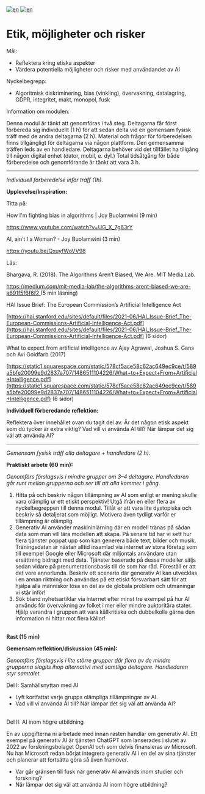 [![en](https://img.shields.io/badge/lang-sv-yellow.svg)](https://github.com/wasp-ed/moduler/blob/main/modul3.md)
[![en](https://img.shields.io/badge/lang-en-red.svg)](https://github.com/wasp-ed/moduler/blob/main/modul3.en.md)
# Etik, möjligheter och risker


Mål:

- Reflektera kring etiska aspekter
- Värdera potentiella möjligheter och risker med användandet av AI

Nyckelbegrepp:

-   Algoritmisk diskriminering, bias (vinkling), övervakning, datalagring, GDPR, integritet, makt, monopol, fusk

Information om modulen:

Denna modul är tänkt att genomföras i två steg. Deltagarna får först förbereda sig individuellt (1 h) för att sedan delta vid en gemensam fysisk träff med de andra deltagarna (2 h). Material och frågor för förberedelsen finns tillgängligt för deltagarna via någon plattform. Den gemensamma träffen leds av en handledare. Deltagarna behöver vid det tillfället ha tillgång till någon digital enhet (dator, mobil, e. dyl.) Total tidsåtgång för både förberedelse och genomförande är tänkt att vara 3 h.

---

_Individuell förberedelse inför träff (1h)._

**Upplevelse/Inspiration:**

Titta på:

How I'm fighting bias in algorithms \| Joy Buolamwini (9 min)

https://www.youtube.com/watch?v=UG_X_7g63rY

AI, ain’t I a Woman? - Joy Buolamwini (3 min)

https://youtu.be/QxuyfWoVV98

Läs:

Bhargava, R. (2018). The Algorithms Aren’t Biased, We Are. MIT Media Lab.

[https://medium.com/mit-media-lab/the-algorithms-arent-biased-we-are-a691f5f6f6f2 ](https://medium.com/mit-media-lab/the-algorithms-arent-biased-we-are-a691f5f6f6f2)(5 min läsning)

HAI Issue Brief: The European Commission’s Artificial Intelligence Act

[https://hai.stanford.edu/sites/default/files/2021-06/HAI_Issue-Brief_The-European-Commissions-Artificial-Intelligence-Act.pdf](https://hai.stanford.edu/sites/default/files/2021-06/HAI_Issue-Brief_The-European-Commissions-Artificial-Intelligence-Act.pdf) (6 sidor)

What to expect from artificial intelligence av Ajay Agrawal, Joshua S. Gans och Avi Goldfarb (2017)

[https://static1.squarespace.com/static/578cf5ace58c62ac649ec9ce/t/589a5bfe20099e9d2837a707/1486511104226/What+to+Expect+From+Artificial+Intelligence.pdf](https://static1.squarespace.com/static/578cf5ace58c62ac649ec9ce/t/589a5bfe20099e9d2837a707/1486511104226/What+to+Expect+From+Artificial+Intelligence.pdf) (6 sidor)

**Individuell förberedande reflektion:**

Reflektera över innehållet ovan du tagit del av. Är det någon etisk aspekt som du tycker är extra viktig? Vad vill vi använda AI till? När lämpar det sig väl att använda AI?

---

_Gemensam fysisk träff alla deltagare + handledare (2 h)._

**Praktiskt arbete (60 min):**

_Genomförs förslagsvis i mindre grupper om 3–4 deltagare. Handledaren går runt mellan grupperna och ser till att alla kommer i gång._

1. Hitta på och beskriv någon tillämpning av AI som enligt er mening skulle vara olämplig ur ett etiskt perspektiv! Utgå ifrån en eller flera av nyckelbegreppen till denna modul. Tillåt er att vara lite dystopiska och beskriv så detaljerat som möjligt. Motivera även tydligt varför er tillämpning är olämplig.
2. Generativ AI använder maskininlärning där en modell tränas på sådan data som man vill lära modellen att skapa. På senare tid har vi sett hur flera tjänster poppat upp som kan generera både text, bilder och musik. Träningsdatan är nästan alltid insamlad via internet av stora företag som till exempel Google eller Microsoft där miljontals användare utan ersättning bidragit med data. Tjänster baserade på dessa modeller säljs sedan vidare på prenumerationsbasis till de som har råd. Föreställ er att det vore annorlunda. Beskriv ett scenario där generativ AI kan utvecklas i en annan riktning och användas på ett etiskt försvarbart sätt för att hjälpa alla människor lösa en del av de globala problem och utmaningar vi står inför!
3. Sök bland nyhetsartiklar via internet efter minst tre exempel på hur AI används för övervakning av folket i mer eller mindre auktoritära stater. Hjälp varandra i gruppen att vara källkritiska och dubbelkolla gärna den information ni hittar mot flera källor!

**\
Rast (15 min)**

**Gemensam reflektion/diskussion (45 min):**

_Genomförs förslagsvis i lite större grupper där flera av de mindre grupperna slagits ihop alternativt med samtliga deltagare. Handledaren styr samtalet._

Del I: Samhällsnyttan med AI

- Lyft kortfattat varje grupps olämpliga tillämpningar av AI.
- Vad vill vi använda AI till? När lämpar det sig väl att använda AI?

\
Del II: AI inom högre utbildning

En av uppgifterna ni arbetade med innan rasten handlar om generativ AI. Ett exempel på generativ AI är tjänsten ChatGPT som lanserades i slutet av 2022 av forskningsbolaget OpenAI och som delvis finansieras av Microsoft. Nu har Microsoft redan börjat integrera generativ AI i en del av sina tjänster och planerar att fortsätta göra så även framöver.

- Var går gränsen till fusk när generativ AI används inom studier och forskning?
- När lämpar det sig väl att använda AI inom högre utbildning?


